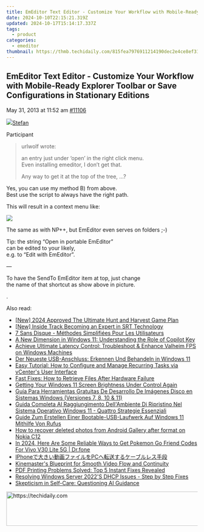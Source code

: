 ```yaml
---
title: EmEditor Text Editor - Customize Your Workflow with Mobile-Ready Explorer Toolbar or Save Configurations in Stationary Editions
date: 2024-10-10T22:15:21.319Z
updated: 2024-10-17T15:14:17.337Z
tags:
  - product
categories:
  - emeditor
thumbnail: https://thmb.techidaily.com/815fea7976911214190dec2e4ce8ef31c5b56fc35aca9555d7d0112a6571e067.jpg
---
```


## EmEditor Text Editor - Customize Your Workflow with Mobile-Ready Explorer Toolbar or Save Configurations in Stationary Editions

May 31, 2013 at 11:52 am [#11106](https://tools.techidaily.com/emeditor/products/) 

[![](https://secure.gravatar.com/avatar/f29c043a3cc5c5dac8db4e62939893e9?s=80&d=identicon&r=g)Stefan](https://www.emeditor.com/forums/users/Stefan/ "View Stefan's profile")

Participant

> urlwolf wrote:
> 
> an entry just under ‘open’ in the right click menu.   
> Even installing emeditor, I don’t get that.
> 
> Any way to get it at the top of the tree, …?

 Yes, you can use my method B) from above.  
 Best use the script to always have the right path.

 This will result in a context menu like:

![](http://img42.imageshack.us/img42/3641/contextmenutips.png)

 The same as with NP++, but EmEditor even serves on folders ;-)

 Tip: the string “Open in portable EmEditor”  
 can be edited to your likely,   
 e.g. to “Edit with EmEditor”.

 —

 To have the SendTo EmEditor item at top, just change   
 the name of that shortcut as show above in picture.

 .

<ins class="adsbygoogle"
     style="display:block"
     data-ad-format="autorelaxed"
     data-ad-client="ca-pub-7571918770474297"
     data-ad-slot="1223367746"></ins>

<ins class="adsbygoogle"
     style="display:block"
     data-ad-client="ca-pub-7571918770474297"
     data-ad-slot="8358498916"
     data-ad-format="auto"
     data-full-width-responsive="true"></ins>

<span class="atpl-alsoreadstyle">Also read:</span>
<div><ul>
<li><a href="https://desktop-recording.techidaily.com/new-2024-approved-the-ultimate-hunt-and-harvest-game-plan/"><u>[New] 2024 Approved The Ultimate Hunt and Harvest Game Plan</u></a></li>
<li><a href="https://extra-approaches.techidaily.com/new-inside-track-becoming-an-expert-in-srt-technology/"><u>[New] Inside Track Becoming an Expert in SRT Technology</u></a></li>
<li><a href="https://win-manuals.techidaily.com/7-sans-disque-methodes-simplifiees-pour-les-utilisateurs/"><u>7 Sans Disque - Méthodes Simplifiées Pour Les Utilisateurs</u></a></li>
<li><a href="https://win11-tips.techidaily.com/a-new-dimension-in-windows-11-understanding-the-role-of-copilot-key/"><u>A New Dimension in Windows 11: Understanding the Role of Copilot Key</u></a></li>
<li><a href="https://win-able.techidaily.com/achieve-ultimate-latency-control-troubleshoot-and-enhance-valheim-fps-on-windows-machines/"><u>Achieve Ultimate Latency Control: Troubleshoot & Enhance Valheim FPS on Windows Machines</u></a></li>
<li><a href="https://win-manuals.techidaily.com/der-neueste-usb-anschluss-erkennen-und-behandeln-in-windows-11/"><u>Der Neueste USB-Anschluss: Erkennen Und Behandeln in Windows 11</u></a></li>
<li><a href="https://win-manuals.techidaily.com/easy-tutorial-how-to-configure-and-manage-recurring-tasks-via-vcenters-user-interface/"><u>Easy Tutorial: How to Configure and Manage Recurring Tasks via vCenter's User Interface</u></a></li>
<li><a href="https://win-manuals.techidaily.com/fast-fixes-how-to-retrieve-files-after-hardware-failure/"><u>Fast Fixes: How to Retrieve Files After Hardware Failure</u></a></li>
<li><a href="https://win-howtos.techidaily.com/getting-your-windows-11-screen-brightness-under-control-again/"><u>Getting Your Windows 11 Screen Brightness Under Control Again</u></a></li>
<li><a href="https://win-manuals.techidaily.com/guia-para-herramientas-gratuitas-de-desarrollo-de-imagenes-disco-en-sistemas-windows-versiones-7-8-10-and-11/"><u>Guía Para Herramientas Gratuitas De Desarrollo De Imágenes Disco en Sistemas Windows (Versiones 7, 8, 10 & 11)</u></a></li>
<li><a href="https://win-manuals.techidaily.com/guida-completa-al-raggiungimento-dellambiente-di-ripristino-nel-sistema-operativo-windows-11-quattro-strategie-essenziali/"><u>Guida Completa Al Raggiungimento Dell'Ambiente Di Ripristino Nel Sistema Operativo Windows 11 - Quattro Strategie Essenziali</u></a></li>
<li><a href="https://win-manuals.techidaily.com/guide-zum-erstellen-einer-bootable-usb-laufwerk-auf-windows-11-mithilfe-von-rufus/"><u>Guide Zum Erstellen Einer Bootable-USB-Laufwerk Auf Windows 11 Mithilfe Von Rufus</u></a></li>
<li><a href="https://blog-min.techidaily.com/how-to-recover-deleted-photos-from-android-gallery-after-format-on-nokia-c12-by-stellar-photo-recovery-android-mobile-photo-recover/"><u>How to recover deleted photos from Android Gallery after format on Nokia C12</u></a></li>
<li><a href="https://change-location.techidaily.com/in-2024-here-are-some-reliable-ways-to-get-pokemon-go-friend-codes-for-vivo-v30-lite-5g-drfone-by-drfone-virtual-android/"><u>In 2024, Here Are Some Reliable Ways to Get Pokemon Go Friend Codes For Vivo V30 Lite 5G | Dr.fone</u></a></li>
<li><a href="https://win-manuals.techidaily.com/iphonepc/"><u>IPhoneで大きい動画ファイルをPCへ転送するケーブルレス手段</u></a></li>
<li><a href="https://fox-http.techidaily.com/kinemasters-blueprint-for-smooth-video-flow-and-continuity/"><u>Kinemaster's Blueprint for Smooth Video Flow and Continuity</u></a></li>
<li><a href="https://common-error.techidaily.com/1723211607285-pdf-printing-problems-solved-top-5-instant-fixes-revealed/"><u>PDF Printing Problems Solved: Top 5 Instant Fixes Revealed</u></a></li>
<li><a href="https://win-manuals.techidaily.com/resolving-windows-server-2022s-dhcp-issues-step-by-step-fixes/"><u>Resolving Windows Server 2022'S DHCP Issues - Step by Step Fixes</u></a></li>
<li><a href="https://tech-savvy.techidaily.com/skepticism-in-self-care-questioning-ai-guidance/"><u>Skepticism in Self-Care: Questioning AI Guidance</u></a></li>
</ul></div>

<!-- affiliate ads begin -->
<a href="https://bluettieu.pxf.io/c/5597632/2141676/17091" target="_top" id="2141676">
  <img src="//a.impactradius-go.com/display-ad/17091-2141676" border="0" alt="https://techidaily.com" width="728" height="90"/>
</a>
<img height="0" width="0" src="https://bluettieu.pxf.io/i/5597632/2141676/17091" style="position:absolute;visibility:hidden;" border="0" />
<!-- affiliate ads end -->

